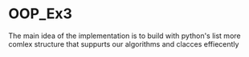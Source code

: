 # OOP_Ex3

The main idea of the implementation is to build with
python's list more comlex structure that suppurts our algorithms
and clacces effiecently
